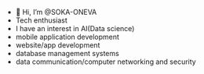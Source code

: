- 👋 Hi, I’m @SOKA-ONEVA
- Tech enthusiast
- I have an interest in AI(Data science)
- mobile application development
- website/app development
- database management systems
- data communication/computer networking and security 

